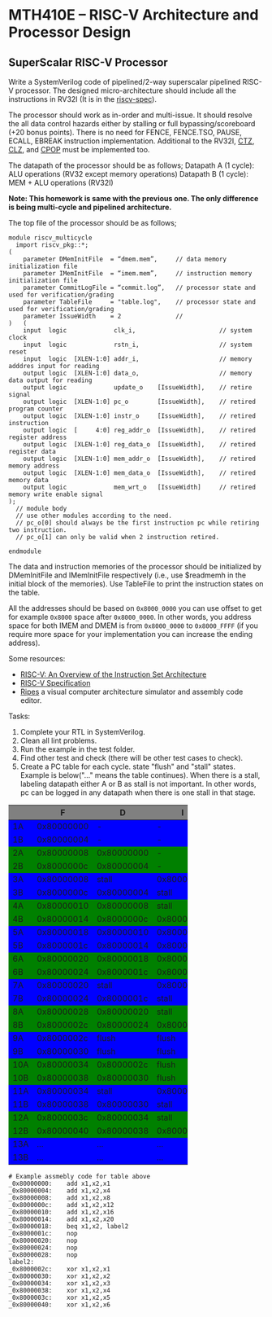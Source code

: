 # MTH410E – RISC-V Architecture and Processor Design

## SuperScalar RISC-V Processor

Write a SystemVerilog code of pipelined/2-way superscalar pipelined RISC-V processor. The designed micro-architecture should include all the instructions in RV32I (It is in the [riscv-spec](https://github.com/riscv/riscv-isa-manual/releases/download/riscv-isa-release-bb8b912-2025-03-21/riscv-unprivileged.pdf)). 

The processor should work as in-order and multi-issue. It should resolve the all data control hazards either by stalling or full bypassing/scoreboard (+20 bonus points).
There is no need for FENCE, FENCE.TSO, PAUSE, ECALL, EBREAK instruction implementation. Additional to the RV32I, [CTZ](https://riscv-software-src.github.io/riscv-unified-db/manual/html/isa/isa_20240411/insts/ctz.html), [CLZ](https://riscv-software-src.github.io/riscv-unified-db/manual/html/isa/isa_20240411/insts/clz.html), and [CPOP](https://riscv-software-src.github.io/riscv-unified-db/manual/html/isa/isa_20240411/insts/cpop.html) must be implemented too.

The datapath of the processor should be as follows;
Datapath A (1 cycle): ALU operations (RV32 except memory operations)
Datapath B (1 cycle): MEM + ALU operations (RV32I)

**Note: This homework is same with the previous one. The only difference is being multi-cycle and pipelined architecture.**

The top file of the processor should be as follows;

```
module riscv_multicycle
  import riscv_pkg::*;
(
    parameter DMemInitFile  = “dmem.mem”,     // data memory initialization file
    parameter IMemInitFile  = “imem.mem”,     // instruction memory initialization file
    parameter CommitLogFile = “commit.log”,   // processor state and used for verification/grading
    parameter TableFile     = "table.log",    // processor state and used for verification/grading
    parameter IssueWidth    = 2               // 
)   (
    input  logic             clk_i,                       // system clock
    input  logic             rstn_i,                      // system reset
    input  logic  [XLEN-1:0] addr_i,                      // memory adddres input for reading
    output logic  [XLEN-1:0] data_o,                      // memory data output for reading
    output logic             update_o    [IssueWidth],    // retire signal
    output logic  [XLEN-1:0] pc_o        [IssueWidth],    // retired program counter
    output logic  [XLEN-1:0] instr_o     [IssueWidth],    // retired instruction
    output logic  [     4:0] reg_addr_o  [IssueWidth],    // retired register address
    output logic  [XLEN-1:0] reg_data_o  [IssueWidth],    // retired register data
    output logic  [XLEN-1:0] mem_addr_o  [IssueWidth],    // retired memory address
    output logic  [XLEN-1:0] mem_data_o  [IssueWidth],    // retired memory data
    output logic             mem_wrt_o   [IssueWidth]     // retired memory write enable signal
);
  // module body
  // use other modules according to the need.
  // pc_o[0] should always be the first instruction pc while retiring two instruction. 
  // pc_o[1] can only be valid when 2 instruction retired.

endmodule
```

The data and instruction memories of the processor should be initialized by DMemInitFile and  IMemInitFile respectively (i.e., use $readmemh in the initial block of the memories). Use TableFile to print the instruction states on the table.

All the addresses should be based on `0x8000_0000` you can use offset to get for example `0x8000` space after `0x8000_0000`. In other words, you address space for both IMEM and DMEM is from `0x8000_0000` to `0x8000_FFFF` (if you require more space for your implementation you can increase the ending address).

Some resources:
- [RISC-V: An Overview of the Instruction Set Architecture](https://web.cecs.pdx.edu/~harry/riscv/RISCV-Summary.pdf)
- [RISC-V Specification](https://github.com/riscv/riscv-isa-manual/releases/download/riscv-isa-release-bb8b912-2025-03-21/riscv-privileged.pdf)
- [Ripes](https://github.com/mortbopet/Ripes) a visual computer architecture simulator and assembly code editor.


Tasks:

1. Complete your RTL in SystemVerilog.
2. Clean all lint problems.
3. Run the example in the test folder.
4. Find other test and check (there will be other test cases to check).
5. Create a PC table for each cycle. state "flush" and "stall" states. Example is below("..." means the table continues). When there is a stall, labeling datapath either A or B as stall is not important. In other words, pc can be logged in any datapath when there is one stall in that stage. 

<style>
    .heatMap {
        width: 70%;
        text-align: center;
    }
    .heatMap th {
        background: grey;
        word-wrap: break-word;
        text-align: center;
    }
    .heatMap tr:nth-child(1) { background: blue; }
    .heatMap tr:nth-child(2) { background: blue; }
    .heatMap tr:nth-child(3) { background: green; }
    .heatMap tr:nth-child(4) { background: green; }
    .heatMap tr:nth-child(5) { background: blue; }
    .heatMap tr:nth-child(6) { background: blue; }
    .heatMap tr:nth-child(7) { background: green; }
    .heatMap tr:nth-child(8) { background: green; }
    .heatMap tr:nth-child(9) { background: blue; }
    .heatMap tr:nth-child(10) { background: blue; }
    .heatMap tr:nth-child(11) { background: green; }
    .heatMap tr:nth-child(12) { background: green; }
    .heatMap tr:nth-child(13) { background: blue; }
    .heatMap tr:nth-child(14) { background: blue; }
    .heatMap tr:nth-child(15) { background: green; }
    .heatMap tr:nth-child(16) { background: green; }
    .heatMap tr:nth-child(17) { background: blue; }
    .heatMap tr:nth-child(18) { background: blue; }
    .heatMap tr:nth-child(19) { background: green; }
    .heatMap tr:nth-child(20) { background: green; }
    .heatMap tr:nth-child(21) { background: blue; }
    .heatMap tr:nth-child(22) { background: blue; }
    .heatMap tr:nth-child(23) { background: green; }
    .heatMap tr:nth-child(24) { background: green; }
    .heatMap tr:nth-child(25) { background: blue; }
    .heatMap tr:nth-child(26) { background: blue; }
    .heatMap tr:nth-child(27) { background: green; }
    .heatMap tr:nth-child(28) { background: green; }
    .heatMap tr:nth-child(29) { background: blue; }
    .heatMap tr:nth-child(30) { background: blue; }
    .heatMap tr:nth-child(31) { background: green; }
    .heatMap tr:nth-child(32) { background: green; }
    .heatMap tr:nth-child(33) { background: blue; }
    .heatMap tr:nth-child(34) { background: blue; }
    .heatMap tr:nth-child(35) { background: green; }
    .heatMap tr:nth-child(36) { background: green; }
    .heatMap tr:nth-child(37) { background: blue; }
    .heatMap tr:nth-child(38) { background: blue; }
    .heatMap tr:nth-child(39) { background: green; }
    .heatMap tr:nth-child(40) { background: green; }
    .heatMap tr:nth-child(41) { background: blue; }
    .heatMap tr:nth-child(42) { background: blue; }
    .heatMap tr:nth-child(43) { background: green; }
    .heatMap tr:nth-child(44) { background: green; }
    .heatMap tr:nth-child(45) { background: blue; }
    .heatMap tr:nth-child(46) { background: blue; }
    .heatMap tr:nth-child(47) { background: green; }
    .heatMap tr:nth-child(48) { background: green; }
    .heatMap tr:nth-child(49) { background: blue; }
</style>

<div class="heatMap">

|     | F          | D          | I          | E          | M          | WB         |
|--   |--          |--          |--          |--          |--          |--          |
| 1A  | 0x80000000 |  -         |  -         | -          | -          | -          |
| 1B  | 0x80000004 |  -         |  -         | -          | -          | -          |
| 2A  | 0x80000008 | 0x80000000 |  -         | -          | -          | -          |
| 2B  | 0x8000000c | 0x80000004 |  -         | -          | -          | -          |
| 3A  | 0x80000008 | stall      | 0x80000000 | -          | -          | -          |
| 3B  | 0x8000000c | 0x80000004 | stall      | -          | -          | -          |
| 4A  | 0x80000010 | 0x80000008 | stall      | 0x80000000 | -          | -          |
| 4B  | 0x80000014 | 0x8000000c | 0x80000004 | stall      | -          | -          |
| 5A  | 0x80000018 | 0x80000010 | 0x80000008 | stall      | 0x80000000 | -          |
| 5B  | 0x8000001c | 0x80000014 | 0x8000000c | 0x80000004 | stall      | -          |
| 6A  | 0x80000020 | 0x80000018 | 0x80000010 | 0x80000008 | stall      | 0x80000000 |
| 6B  | 0x80000024 | 0x8000001c | 0x80000014 | 0x8000000c | 0x80000004 | stall      |
| 7A  | 0x80000020 | stall      | 0x80000018 | 0x80000010 | 0x80000008 | stall      |
| 7B  | 0x80000024 | 0x8000001c | stall      | 0x80000014 | 0x8000000c | 0x80000004 |
| 8A  | 0x80000028 | 0x80000020 | stall      | 0x80000018 | 0x80000010 | 0x80000008 |
| 8B  | 0x8000002c | 0x80000024 | 0x8000001c | stall      | 0x80000014 | 0x8000000c |
| 9A  | 0x8000002c | flush      | flush      | flush      | 0x80000018 | 0x80000010 |
| 9B  | 0x80000030 | flush      | flush      | flush      | stall      | 0x80000014 |
| 10A | 0x80000034 | 0x8000002c | flush      | flush      | flush      | 0x80000018 |
| 10B | 0x80000038 | 0x80000030 | flush      | flush      | flush      | stall      |
| 11A | 0x80000034 | stall      | 0x8000002c | flush      | flush      | flush      |
| 11B | 0x80000038 | 0x80000030 | stall      | flush      | flush      | flush      |
| 12A | 0x8000003c | 0x80000034 | stall      | 0x8000002c | flush      | flush      |
| 12B | 0x80000040 | 0x80000038 | 0x80000030 | stall      | flush      | flush      |
| 13A | ...        | ...        | ...        | ...        | ...        | ...        |
| 13B | ...        | ...        | ...        | ...        | ...        | ...        |

</div>

```
# Example assmebly code for table above
_0x80000000:    add x1,x2,x1
_0x80000004:    add x1,x2,x4
_0x80000008:    add x1,x2,x8
_0x8000000c:    add x1,x2,x12
_0x80000010:    add x1,x2,x16
_0x80000014:    add x1,x2,x20
_0x80000018:    beq x1,x2, label2
_0x8000001c:    nop
_0x80000020:    nop
_0x80000024:    nop
_0x80000028:    nop
label2:
_0x8000002c:    xor x1,x2,x1
_0x80000030:    xor x1,x2,x2
_0x80000034:    xor x1,x2,x3
_0x80000038:    xor x1,x2,x4
_0x8000003c:    xor x1,x2,x5
_0x80000040:    xor x1,x2,x6
```